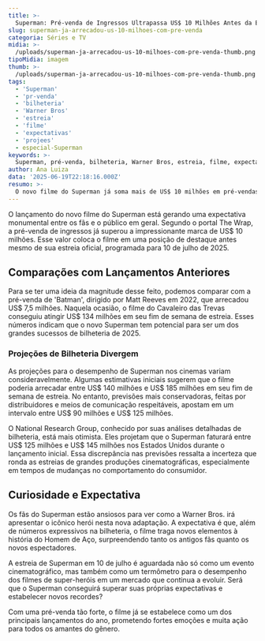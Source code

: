 ```yaml
---
title: >-
  Superman: Pré-venda de Ingressos Ultrapassa US$ 10 Milhões Antes da Estreia
slug: superman-ja-arrecadou-us-10-milhoes-com-pre-venda
categoria: Séries e TV
midia: >-
  /uploads/superman-ja-arrecadou-us-10-milhoes-com-pre-venda-thumb.png
tipoMidia: imagem
thumb: >-
  /uploads/superman-ja-arrecadou-us-10-milhoes-com-pre-venda-thumb.png
tags:
  - 'Superman'
  - 'pr-venda'
  - 'bilheteria'
  - 'Warner Bros'
  - 'estreia'
  - 'filme'
  - 'expectativas'
  - 'projees'
  - especial-Superman
keywords: >-
  Superman, pré-venda, bilheteria, Warner Bros, estreia, filme, expectativas, projeções
author: Ana Luiza
data: '2025-06-19T22:18:16.000Z'
resumo: >-
  O novo filme do Superman já soma mais de US$ 10 milhões em pré-vendas, superando expectativas e marcando um recorde para a Warner Bros. A estreia está marcada para o dia 10 de julho, prometendo movimentar as bilheterias mundiais.
---
```


O lançamento do novo filme do Superman está gerando uma expectativa monumental entre os fãs e o público em geral. Segundo o portal The Wrap, a pré-venda de ingressos já superou a impressionante marca de US$ 10 milhões. Esse valor coloca o filme em uma posição de destaque antes mesmo de sua estreia oficial, programada para 10 de julho de 2025.

## Comparações com Lançamentos Anteriores

Para se ter uma ideia da magnitude desse feito, podemos comparar com a pré-venda de 'Batman', dirigido por Matt Reeves em 2022, que arrecadou US$ 7,5 milhões. Naquela ocasião, o filme do Cavaleiro das Trevas conseguiu atingir US$ 134 milhões em seu fim de semana de estreia. Esses números indicam que o novo Superman tem potencial para ser um dos grandes sucessos de bilheteria de 2025.

### Projeções de Bilheteria Divergem

As projeções para o desempenho de Superman nos cinemas variam consideravelmente. Algumas estimativas iniciais sugerem que o filme poderia arrecadar entre US$ 140 milhões e US$ 185 milhões em seu fim de semana de estreia. No entanto, previsões mais conservadoras, feitas por distribuidores e meios de comunicação respeitáveis, apostam em um intervalo entre US$ 90 milhões e US$ 125 milhões.

O National Research Group, conhecido por suas análises detalhadas de bilheteria, está mais otimista. Eles projetam que o Superman faturará entre US$ 125 milhões e US$ 145 milhões nos Estados Unidos durante o lançamento inicial. Essa discrepância nas previsões ressalta a incerteza que ronda as estreias de grandes produções cinematográficas, especialmente em tempos de mudanças no comportamento do consumidor.

## Curiosidade e Expectativa

Os fãs do Superman estão ansiosos para ver como a Warner Bros. irá apresentar o icônico herói nesta nova adaptação. A expectativa é que, além de números expressivos na bilheteria, o filme traga novos elementos à história do Homem de Aço, surpreendendo tanto os antigos fãs quanto os novos espectadores.

A estreia de Superman em 10 de julho é aguardada não só como um evento cinematográfico, mas também como um termômetro para o desempenho dos filmes de super-heróis em um mercado que continua a evoluir. Será que o Superman conseguirá superar suas próprias expectativas e estabelecer novos recordes?

Com uma pré-venda tão forte, o filme já se estabelece como um dos principais lançamentos do ano, prometendo fortes emoções e muita ação para todos os amantes do gênero.